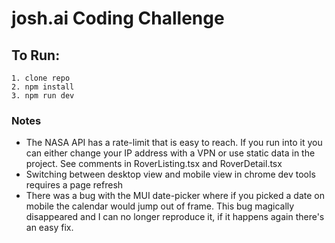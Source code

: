 # josh.ai Coding Challenge

## To Run:
```
1. clone repo
2. npm install
3. npm run dev
```

### Notes
* The NASA API has a rate-limit that is easy to reach. If you run into it you can either change your IP address with a VPN or use static data in the project. See comments in RoverListing.tsx and RoverDetail.tsx
*  Switching between desktop view and mobile view in chrome dev tools requires a page refresh
* There was a bug with the MUI date-picker where if you picked a date on mobile the calendar would jump out of frame. This bug magically disappeared and I can no longer reproduce it, if it happens again there's an easy fix.

